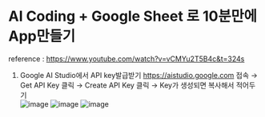 # AI Coding + Google Sheet 로 10분만에 App만들기
reference : https://www.youtube.com/watch?v=vCMYu2T5B4c&t=324s
<br>
1. Google AI Studio에서 API key발급받기
 https://aistudio.google.com 접속 → Get API Key 클릭 → Create API Key 클릭 → Key가 생성되면 복사해서 적어두기  
![image](https://github.com/user-attachments/assets/3c4ff68b-90d2-48c3-8fe2-ce30e06e0edb)
![image](https://github.com/user-attachments/assets/ac3a0ecd-95ee-406f-b929-3b26c0ef7f8e)
![image](https://github.com/user-attachments/assets/22e27195-3d40-4fd6-b901-bd550caa2dda)




